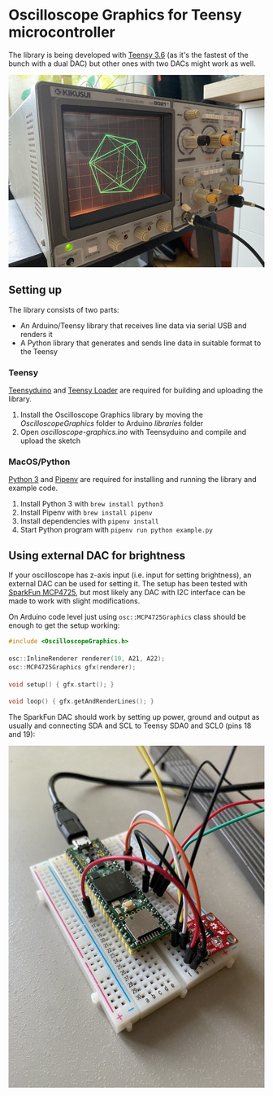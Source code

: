 # Oscilloscope Graphics for Teensy microcontroller

The library is being developed with [Teensy 3.6](https://www.pjrc.com/store/teensy36.html) (as it's the fastest of the bunch with a dual DAC) but other ones with two DACs might work as well.

![Picture of oscilloscope running an example](https://raw.githubusercontent.com/achydenius/oscilloscope-graphics/master/oscilloscope.jpg)

## Setting up

The library consists of two parts:
- An Arduino/Teensy library that receives line data via serial USB and renders it
- A Python library that generates and sends line data in suitable format to the Teensy

### Teensy

[Teensyduino](https://www.pjrc.com/teensy/teensyduino.html) and [Teensy Loader](https://www.pjrc.com/teensy/loader.html) are required for building and uploading the library.

1. Install the Oscilloscope Graphics library by moving the _OscilloscopeGraphics_ folder to Arduino _libraries_ folder
2. Open _oscilloscope-graphics.ino_ with Teensyduino and compile and upload the sketch

### MacOS/Python

[Python 3](https://www.python.org/) and [Pipenv](https://github.com/pypa/pipenv) are required for installing and running the library and example code. 

1. Install Python 3 with `brew install python3`
2. Install Pipenv with `brew install pipenv`
3. Install dependencies with `pipenv install`
4. Start Python program with `pipenv run python example.py`

## Using external DAC for brightness

If your oscilloscope has z-axis input (i.e. input for setting brightness), an external DAC can be used for setting it. The setup has been tested with [SparkFun MCP4725](https://www.sparkfun.com/products/12918), but most likely any DAC with I2C interface can be made to work with slight modifications. 

On Arduino code level just using `osc::MCP4725Graphics` class should be enough to get the setup working:

```c++
#include <OscilloscopeGraphics.h>

osc::InlineRenderer renderer(10, A21, A22);
osc::MCP4725Graphics gfx(renderer);

void setup() { gfx.start(); }

void loop() { gfx.getAndRenderLines(); }
```

The SparkFun DAC should work by setting up power, ground and output as usually and connecting SDA and SCL to Teensy SDA0 and SCL0 (pins 18 and 19):

![Picture of breadboard with MCP4725](https://raw.githubusercontent.com/achydenius/oscilloscope-graphics/master/breadboard.jpg)
